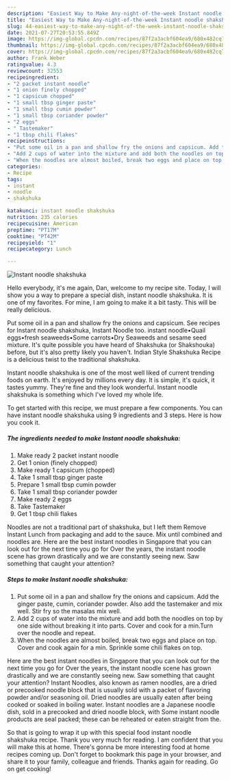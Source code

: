 ```yaml
---
description: "Easiest Way to Make Any-night-of-the-week Instant noodle shakshuka"
title: "Easiest Way to Make Any-night-of-the-week Instant noodle shakshuka"
slug: 44-easiest-way-to-make-any-night-of-the-week-instant-noodle-shakshuka
date: 2021-07-27T20:53:55.849Z
image: https://img-global.cpcdn.com/recipes/87f2a3acbf604ea9/680x482cq70/instant-noodle-shakshuka-recipe-main-photo.jpg
thumbnail: https://img-global.cpcdn.com/recipes/87f2a3acbf604ea9/680x482cq70/instant-noodle-shakshuka-recipe-main-photo.jpg
cover: https://img-global.cpcdn.com/recipes/87f2a3acbf604ea9/680x482cq70/instant-noodle-shakshuka-recipe-main-photo.jpg
author: Frank Weber
ratingvalue: 4.3
reviewcount: 32553
recipeingredient:
- "2 packet instant noodle"
- "1 onion finely chopped"
- "1 capsicum chopped"
- "1 small tbsp ginger paste"
- "1 small tbsp cumin powder"
- "1 small tbsp coriander powder"
- "2 eggs"
- " Tastemaker"
- "1 tbsp chili flakes"
recipeinstructions:
- "Put some oil in a pan and shallow fry the onions and capsicum. Add the ginger paste, cumin, coriander powder. Also add the tastemaker and mix well. Stir fry so the masalas mix well."
- "Add 2 cups of water into the mixture and add both the noodles on top by one side without breaking it into parts. Cover and cook for a min.Turn over the noodle and repeat."
- "When the noodles are almost boiled, break two eggs and place on top. Cover and cook again for a min. Sprinkle some chili flakes on top."
categories:
- Recipe
tags:
- instant
- noodle
- shakshuka

katakunci: instant noodle shakshuka 
nutrition: 235 calories
recipecuisine: American
preptime: "PT17M"
cooktime: "PT42M"
recipeyield: "1"
recipecategory: Lunch

---
```



![Instant noodle shakshuka](https://img-global.cpcdn.com/recipes/87f2a3acbf604ea9/680x482cq70/instant-noodle-shakshuka-recipe-main-photo.jpg)

Hello everybody, it's me again, Dan, welcome to my recipe site. Today, I will show you a way to prepare a special dish, instant noodle shakshuka. It is one of my favorites. For mine, I am going to make it a bit tasty. This will be really delicious.

Put some oil in a pan and shallow fry the onions and capsicum. See recipes for Instant noodle shakshuka, Instant Noodle too. instant noodle•Quail eggs•fresh seaweeds•Some carrots•Dry Seaweeds and sesame seed mixture. It&#39;s quite possible you have heard of Shakshuka (or Shakshouka) before, but it&#39;s also pretty likely you haven&#39;t. Indian Style Shakshuka Recipe is a delicious twist to the traditional shakshuka.

Instant noodle shakshuka is one of the most well liked of current trending foods on earth. It's enjoyed by millions every day. It is simple, it's quick, it tastes yummy. They're fine and they look wonderful. Instant noodle shakshuka is something which I've loved my whole life.


To get started with this recipe, we must prepare a few components. You can have instant noodle shakshuka using 9 ingredients and 3 steps. Here is how you cook it.

<!--inarticleads1-->

##### The ingredients needed to make Instant noodle shakshuka:

1. Make ready 2 packet instant noodle
1. Get 1 onion (finely chopped)
1. Make ready 1 capsicum (chopped)
1. Take 1 small tbsp ginger paste
1. Prepare 1 small tbsp cumin powder
1. Take 1 small tbsp coriander powder
1. Make ready 2 eggs
1. Take  Tastemaker
1. Get 1 tbsp chili flakes


Noodles are not a traditional part of shakshuka, but I left them Remove Instant Lunch from packaging and add to the sauce. Mix until combined and noodles are. Here are the best instant noodles in Singapore that you can look out for the next time you go for Over the years, the instant noodle scene has grown drastically and we are constantly seeing new. Saw something that caught your attention? 

<!--inarticleads2-->

##### Steps to make Instant noodle shakshuka:

1. Put some oil in a pan and shallow fry the onions and capsicum. Add the ginger paste, cumin, coriander powder. Also add the tastemaker and mix well. Stir fry so the masalas mix well.
1. Add 2 cups of water into the mixture and add both the noodles on top by one side without breaking it into parts. Cover and cook for a min.Turn over the noodle and repeat.
1. When the noodles are almost boiled, break two eggs and place on top. Cover and cook again for a min. Sprinkle some chili flakes on top.


Here are the best instant noodles in Singapore that you can look out for the next time you go for Over the years, the instant noodle scene has grown drastically and we are constantly seeing new. Saw something that caught your attention? Instant Noodles, also known as ramen noodles, are a dried or precooked noodle block that is usually sold with a packet of flavoring powder and/or seasoning oil. Dried noodles are usually eaten after being cooked or soaked in boiling water. Instant noodles are a Japanese noodle dish, sold in a precooked and dried noodle block, with Some instant noodle products are seal packed; these can be reheated or eaten straight from the. 

So that is going to wrap it up with this special food instant noodle shakshuka recipe. Thank you very much for reading. I am confident that you will make this at home. There's gonna be more interesting food at home recipes coming up. Don't forget to bookmark this page in your browser, and share it to your family, colleague and friends. Thanks again for reading. Go on get cooking!
